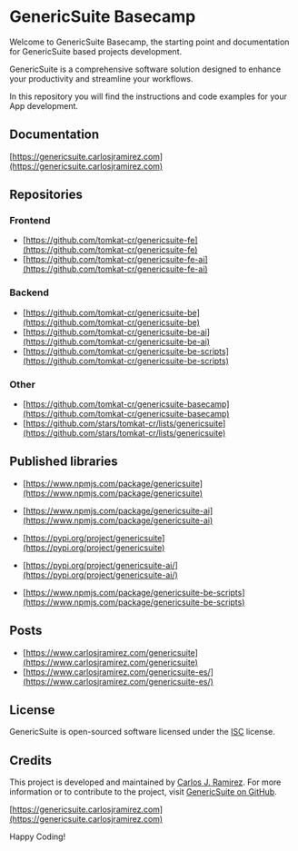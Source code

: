 # GenericSuite Basecamp

Welcome to GenericSuite Basecamp, the starting point and documentation for GenericSuite based projects development.

GenericSuite is a comprehensive software solution designed to enhance your productivity and streamline your workflows.

In this repository you will find the instructions and code examples for your App development.

## Documentation

[https://genericsuite.carlosjramirez.com](https://genericsuite.carlosjramirez.com)

## Repositories

### Frontend

* [https://github.com/tomkat-cr/genericsuite-fe](https://github.com/tomkat-cr/genericsuite-fe)
* [https://github.com/tomkat-cr/genericsuite-fe-ai](https://github.com/tomkat-cr/genericsuite-fe-ai)

### Backend

* [https://github.com/tomkat-cr/genericsuite-be](https://github.com/tomkat-cr/genericsuite-be)
* [https://github.com/tomkat-cr/genericsuite-be-ai](https://github.com/tomkat-cr/genericsuite-be-ai)
* [https://github.com/tomkat-cr/genericsuite-be-scripts](https://github.com/tomkat-cr/genericsuite-be-scripts)

### Other

* [https://github.com/tomkat-cr/genericsuite-basecamp](https://github.com/tomkat-cr/genericsuite-basecamp)
* [https://github.com/stars/tomkat-cr/lists/genericsuite](https://github.com/stars/tomkat-cr/lists/genericsuite)

## Published libraries

* [https://www.npmjs.com/package/genericsuite](https://www.npmjs.com/package/genericsuite)
* [https://www.npmjs.com/package/genericsuite-ai](https://www.npmjs.com/package/genericsuite-ai)

* [https://pypi.org/project/genericsuite](https://pypi.org/project/genericsuite)
* [https://pypi.org/project/genericsuite-ai/](https://pypi.org/project/genericsuite-ai/)
* [https://www.npmjs.com/package/genericsuite-be-scripts](https://www.npmjs.com/package/genericsuite-be-scripts)

## Posts

* [https://www.carlosjramirez.com/genericsuite](https://www.carlosjramirez.com/genericsuite)
* [https://www.carlosjramirez.com/genericsuite-es/](https://www.carlosjramirez.com/genericsuite-es/)

## License

GenericSuite is open-sourced software licensed under the [ISC](https://github.com/tomkat-cr/genericsuite-basecamp/blob/main/LICENSE) license.

## Credits

This project is developed and maintained by [Carlos J. Ramirez](https://www.carlosjramirez.com). For more information or to contribute to the project, visit [GenericSuite on GitHub](https://github.com/stars/tomkat-cr/lists/genericsuite).

[https://genericsuite.carlosjramirez.com](https://genericsuite.carlosjramirez.com)

Happy Coding!